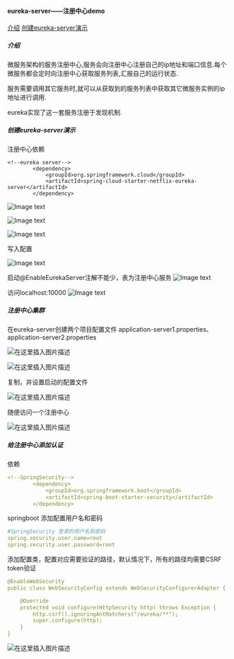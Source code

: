 #### eureka-server——注册中心demo

[介绍](#####介绍)
[创建eureka-server演示](#####创建eureka-server演示)

##### 介绍
微服务架构的服务注册中心,服务会向注册中心注册自己的ip地址和端口信息.每个微服务都会定时向注册中心获取服务列表,汇报自己的运行状态.

服务需要调用其它服务时,就可以从获取到的服务列表中获取其它微服务实例的ip地址进行调用.

eureka实现了这一套服务注册于发现机制.

##### 创建eureka-server演示

注册中心依赖
```$xslt
<!--eureka server-->
        <dependency>
            <groupId>org.springframework.cloud</groupId>
            <artifactId>spring-cloud-starter-netflix-eureka-server</artifactId>
        </dependency>
```

![Image text](https://img-blog.csdnimg.cn/20200710173633944.png?x-oss-process=image/watermark,type_ZmFuZ3poZW5naGVpdGk,shadow_10,text_aHR0cHM6Ly9ibG9nLmNzZG4ubmV0L3dlaXhpbl80NTUyODk4Nw==,size_16,color_FFFFFF,t_70)

![Image text](https://img-blog.csdnimg.cn/20200710173819259.png?x-oss-process=image/watermark,type_ZmFuZ3poZW5naGVpdGk,shadow_10,text_aHR0cHM6Ly9ibG9nLmNzZG4ubmV0L3dlaXhpbl80NTUyODk4Nw==,size_16,color_FFFFFF,t_70)

![Image text](https://img-blog.csdnimg.cn/20200710174021712.png?x-oss-process=image/watermark,type_ZmFuZ3poZW5naGVpdGk,shadow_10,text_aHR0cHM6Ly9ibG9nLmNzZG4ubmV0L3dlaXhpbl80NTUyODk4Nw==,size_16,color_FFFFFF,t_70)

写入配置

![Image text](https://img-blog.csdnimg.cn/20200710174300425.png?x-oss-process=image/watermark,type_ZmFuZ3poZW5naGVpdGk,shadow_10,text_aHR0cHM6Ly9ibG9nLmNzZG4ubmV0L3dlaXhpbl80NTUyODk4Nw==,size_16,color_FFFFFF,t_70)

启动@EnableEurekaServer注解不能少，表为注册中心服务
![Image text](https://img-blog.csdnimg.cn/20200710174427570.png)

访问localhost:10000
![Image text](https://img-blog.csdnimg.cn/202007101747195.png?x-oss-process=image/watermark,type_ZmFuZ3poZW5naGVpdGk,shadow_10,text_aHR0cHM6Ly9ibG9nLmNzZG4ubmV0L3dlaXhpbl80NTUyODk4Nw==,size_16,color_FFFFFF,t_70)

##### 注册中心集群

在eureka-server创建两个项目配置文件 application-server1.properties、application-server2.properties

![在这里插入图片描述](https://img-blog.csdnimg.cn/20200712230427200.png?x-oss-process=image/watermark,type_ZmFuZ3poZW5naGVpdGk,shadow_10,text_aHR0cHM6Ly9ibG9nLmNzZG4ubmV0L3dlaXhpbl80NTUyODk4Nw==,size_16,color_FFFFFF,t_70)

![在这里插入图片描述](https://img-blog.csdnimg.cn/20200712230435400.png?x-oss-process=image/watermark,type_ZmFuZ3poZW5naGVpdGk,shadow_10,text_aHR0cHM6Ly9ibG9nLmNzZG4ubmV0L3dlaXhpbl80NTUyODk4Nw==,size_16,color_FFFFFF,t_70)

复制，并设置启动的配置文件

![在这里插入图片描述](https://img-blog.csdnimg.cn/20200712230721359.png?x-oss-process=image/watermark,type_ZmFuZ3poZW5naGVpdGk,shadow_10,text_aHR0cHM6Ly9ibG9nLmNzZG4ubmV0L3dlaXhpbl80NTUyODk4Nw==,size_16,color_FFFFFF,t_70)

随便访问一个注册中心

![在这里插入图片描述](https://img-blog.csdnimg.cn/20200712230923501.png?x-oss-process=image/watermark,type_ZmFuZ3poZW5naGVpdGk,shadow_10,text_aHR0cHM6Ly9ibG9nLmNzZG4ubmV0L3dlaXhpbl80NTUyODk4Nw==,size_16,color_FFFFFF,t_70)

##### 给注册中心添加认证

依赖

```yaml
<!--SpringSecurity-->
        <dependency>
            <groupId>org.springframework.boot</groupId>
            <artifactId>spring-boot-starter-security</artifactId>
        </dependency>
```

springboot 添加配置用户名和密码

```yaml
#SpringSecurity 登录的用户名和密码
spring.security.user.name=root
spring.security.user.password=root
```

添加配置类，配置对应需要验证的路径，默认情况下，所有的路径均需要CSRF token验证
```yaml
@EnableWebSecurity
public class WebSecurityConfig extends WebSecurityConfigurerAdapter {

    @Override
    protected void configure(HttpSecurity http) throws Exception {
        http.csrf().ignoringAntMatchers("/eureka/**");
        super.configure(http);
    }
}
```

![在这里插入图片描述](https://img-blog.csdnimg.cn/20200713154743476.png?x-oss-process=image/watermark,type_ZmFuZ3poZW5naGVpdGk,shadow_10,text_aHR0cHM6Ly9ibG9nLmNzZG4ubmV0L3dlaXhpbl80NTUyODk4Nw==,size_16,color_FFFFFF,t_70)

